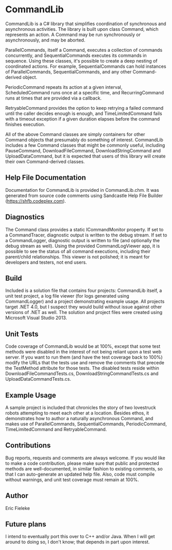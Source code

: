 CommandLib
=========

CommandLib is a C# library that simplifies coordination of synchronous and asynchronous activities. The library is built upon class Command, which represents an action. A Command may be run synchronously or asynchronously, and may be aborted.

ParallelCommands, itself a Command, executes a collection of commands concurrently, and SequentialCommands executes its commands in sequence. Using these classes, it's possible to create a deep nesting of coordinated actions. For example, SequentialCommands can hold instances of ParallelCommands, SequentialCommands, and any other Command-derived object.

PeriodicCommand repeats its action at a given interval, ScheduledCommand runs once at a specific time, and RecurringCommand runs at times that are provided via a callback.

RetryableCommand provides the option to keep retrying a failed command until the caller decides enough is enough, and TimeLimitedCommand fails with a timeout exception if a given duration elapses before the command finishes execution.

All of the above Command classes are simply containers for other Command objects that presumably do something of interest. CommandLib includes a few Command classes that might be commonly useful, including PauseCommand, DownloadFileCommand, DownloadStringCommand and UploadDataCommand, but it is expected that users of this library will create their own Command-derived classes.

Help File Documentation
----
Documentation for CommandLib is provided in CommandLib.chm. It was generated from source code comments using Sandcastle Help File Builder (https://shfb.codeplex.com).

Diagnostics
----
The Command class provides a static ICommandMonitor property. If set to a CommandTracer, diagnostic output is written to the debug stream. If set to a CommandLogger, diagnostic output is written to file (and optionally the debug stream as well). Using the provided CommandLogViewer app, it is possible to see the status of all command executions, including their parent/child relationships. This viewer is not polished; it is meant for developers and testers, not end users.

Build
----
Included is a solution file that contains four projects: CommandLib itself, a unit test project, a log file viewer (for logs generated using CommandLogger) and a project demonstrating example usage. All projects target .NET 4.0, but I suspect they would build without issue against other versions of .NET as well. The solution and project files were created using Microsoft Visual Studio 2013.

Unit Tests
----
Code coverage of CommandLib would be at 100%, except that some test methods were disabled in the interest of not being reliant upon a test web server. If you want to run them (and have the test coverage back to 100%) modify the URLs that the tests use and remove the comments that precede the TestMethod attribute for those tests. The disabled tests reside within DownloadFileCommandTests.cs, DownloadStringCommandTests.cs and UploadDataCommandTests.cs.

Example Usage
----
A sample project is included that chronicles the story of two lovestruck robots attempting to meet each other at a location. Besides ethos, it demonstrates how to author a naturally asynchronous Command, and makes use of ParallelCommands, SequentialCommands, PeriodicCommand, TimeLimitedCommand and RetryableCommand.

Contributions
----
Bug reports, requests and comments are always welcome. If you would like to make a code contribution, please make sure that public and protected methods are well-documented, in similar fashion to existing comments, so that I can auto-generate an updated help file. Also, code must compile without warnings, and unit test coverage must remain at 100%.

Author
----
Eric Fieleke

Future plans
----
I intend to eventually port this over to C++ and/or Java. When I will get around to doing so, I don't know; that depends in part upon interest.